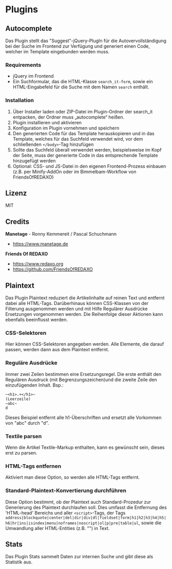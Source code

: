 # Plugins

## Autocomplete

Das Plugin stellt das "Suggest"-jQuery-PlugIn für die Autovervollständigung bei der Suche im Frontend zur Verfügung und generiert einen Code, welcher im Template eingebunden werden muss.

### Requirements

* jQuery im Frontend
* Ein Suchformular, das die HTML-Klasse `search_it-form`, sowie ein HTML-Eingabefeld für die Suche mit dem Namen `search` enthält.

### Installation

1. Über Installer laden oder ZIP-Datei im Plugin-Ordner der search_it entpacken, der Ordner muss „autocomplete“ heißen.
2. Plugin installieren und aktivieren
3. Konfiguration im Plugin vornehmen und speichern
4. Den generierten Code für das Template herauskopieren und in das Template, welches für das Suchfeld verwendet wird, vor dem schließenden `</body>`-Tag hinzufügen
5. Sollte das Suchfeld überall verwendet werden, beispielsweise im Kopf der Seite, muss der generierte Code in das entsprechende Template hinzugefügt werden
6. Optional: CSS- und JS-Datei in den eigenen Frontend-Prozess einbauen (z.B. per Minify-AddOn oder im Bimmelbam-Workflow von FriendsOfREDAXO)

## Lizenz

MIT

## Credits

**Manetage** - Ronny Kemmereit / Pascal Schuchmann
* https://www.manetage.de

**Friends Of REDAXO**

* https://www.redaxo.org
* https://github.com/FriendsOfREDAXO

## Plaintext

Das Plugin Plaintext reduziert die Artikelinhalte auf reinen Text und entfernt dabei alle HTML-Tags.
Darüberhinaus können CSS-Klassen von der Filterung ausgenommen werden und mit Hilfe Regulärer Ausdrücke Ersetzungen vorgenommen werden.
Die Reihenfolge dieser Aktionen kann ebenfalls beeinflusst werden.

### CSS-Selektoren

Hier können CSS-Selektoren angegeben werden. Alle Elemente, die darauf passen, werden dann aus dem Plaintext entfernt.

### Reguläre Ausdrücke

Immer zwei Zeilen bestimmen eine Ersetzungsregel. Die erste enthält den Regulären Ausdruck (mit Begrenzungszeichen)und die zweite Zeile den einzufügenden Inhalt.
Bsp.:

```text
~<h1>.+</h1>~
(Leerzeile)
~abc~
d
```

Dieses Beispiel entfernt alle h1-Überschriften und ersetzt alle Vorkommen von "abc" durch "d".

### Textile parsen

Wenn die Artikel Textile-Markup enthalten, kann es gewünscht sein, dieses erst zu parsen.

### HTML-Tags entfernen

Aktiviert man diese Option, so werden alle HTML-Tags entfernt.

### Standard-Plaintext-Konvertierung durchführen

Diese Option bestimmt, ob der Plaintext auch Standard-Prozedur zur Generierung des Plaintext durchlaufen soll.
Dies umfasst die Entfernung des 'HTML-head' Bereichs und aller `<script>`-Tags, der Tags
`address|blockquote|center|del|dir|div|dl|fieldset|form|h1|h2|h3|h4|h5|h6|hr|ins|isindex|menu|noframes|noscript|ol|p|pre|table|ul`, sowie die Umwandlung aller HTML-Entities (z.B. "&shy;") in Text.

## Stats

Das Plugin Stats sammelt Daten zur internen Suche und gibt diese als Statistik aus.

